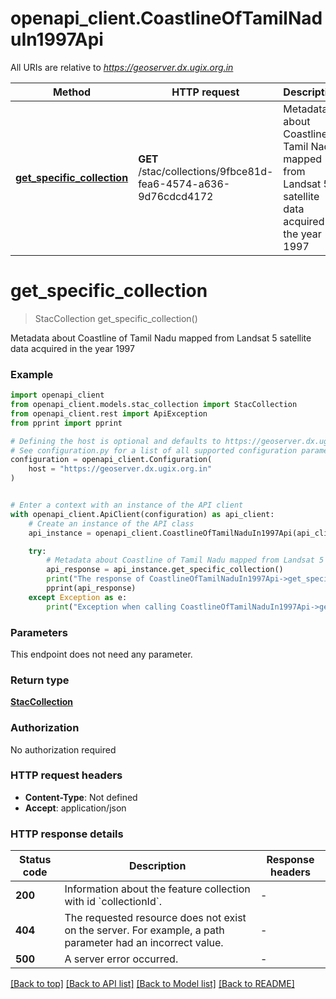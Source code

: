 # openapi_client.CoastlineOfTamilNaduIn1997Api

All URIs are relative to *https://geoserver.dx.ugix.org.in*

Method | HTTP request | Description
------------- | ------------- | -------------
[**get_specific_collection**](CoastlineOfTamilNaduIn1997Api.md#get_specific_collection) | **GET** /stac/collections/9fbce81d-fea6-4574-a636-9d76cdcd4172 | Metadata about Coastline of Tamil Nadu mapped from Landsat 5 satellite data acquired in the year 1997


# **get_specific_collection**
> StacCollection get_specific_collection()

Metadata about Coastline of Tamil Nadu mapped from Landsat 5 satellite data acquired in the year 1997

### Example


```python
import openapi_client
from openapi_client.models.stac_collection import StacCollection
from openapi_client.rest import ApiException
from pprint import pprint

# Defining the host is optional and defaults to https://geoserver.dx.ugix.org.in
# See configuration.py for a list of all supported configuration parameters.
configuration = openapi_client.Configuration(
    host = "https://geoserver.dx.ugix.org.in"
)


# Enter a context with an instance of the API client
with openapi_client.ApiClient(configuration) as api_client:
    # Create an instance of the API class
    api_instance = openapi_client.CoastlineOfTamilNaduIn1997Api(api_client)

    try:
        # Metadata about Coastline of Tamil Nadu mapped from Landsat 5 satellite data acquired in the year 1997
        api_response = api_instance.get_specific_collection()
        print("The response of CoastlineOfTamilNaduIn1997Api->get_specific_collection:\n")
        pprint(api_response)
    except Exception as e:
        print("Exception when calling CoastlineOfTamilNaduIn1997Api->get_specific_collection: %s\n" % e)
```



### Parameters

This endpoint does not need any parameter.

### Return type

[**StacCollection**](StacCollection.md)

### Authorization

No authorization required

### HTTP request headers

 - **Content-Type**: Not defined
 - **Accept**: application/json

### HTTP response details

| Status code | Description | Response headers |
|-------------|-------------|------------------|
**200** | Information about the feature collection with id &#x60;collectionId&#x60;. |  -  |
**404** | The requested resource does not exist on the server. For example, a path parameter had an incorrect value. |  -  |
**500** | A server error occurred. |  -  |

[[Back to top]](#) [[Back to API list]](../README.md#documentation-for-api-endpoints) [[Back to Model list]](../README.md#documentation-for-models) [[Back to README]](../README.md)

